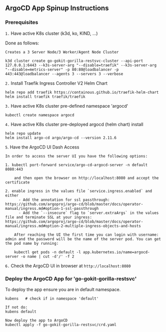 ## ArgoCD App Spinup Instructions ##

### Prerequisites 

`1.` Have active K8s cluster (k3d, ko, KIND, ...) 

Done as follows:

```
Creates a 3 Server Node/3 Worker/Agent Node Cluster

k3d cluster create go-gokit-gorilla-restsvc-cluster --api-port 127.0.0.1:6443 --k3s-server-arg "--disable=traefik" --k3s-server-arg "--disable=metrics-server" -p 80:80@loadbalancer -p 443:443@loadbalancer --agents 3 --servers 3 --verbose
```

`2.` Install Traefik Ingress Controller V2 Helm Chart 
```
helm repo add traefik https://containous.github.io/traefik-helm-chart
helm install traefik traefik/traefik
```

`3.` Have active K8s cluster pre-defined namespace 'argocd'

```
kubectl create namespace argocd
```

`4.` Have active K8s cluster pre-deployed argocd (helm chart) install
```
helm repo update
helm install argo-cd argo/argo-cd --version 2.11.6
```

`5`. Have the ArgoCD UI Dash Access 
```
In order to access the server UI you have the following options:

1. kubectl port-forward service/argo-cd-argocd-server -n default 8080:443

    and then open the browser on http://localhost:8080 and accept the certificate

2. enable ingress in the values file `service.ingress.enabled` and either
      - Add the annotation for ssl passthrough: https://github.com/argoproj/argo-cd/blob/master/docs/operator-manual/ingress.md#option-1-ssl-passthrough
      - Add the `--insecure` flag to `server.extraArgs` in the values file and terminate SSL at your ingress: https://github.com/argoproj/argo-cd/blob/master/docs/operator-manual/ingress.md#option-2-multiple-ingress-objects-and-hosts

    After reaching the UI the first time you can login with username: admin and the password will be the name of the server pod. You can get the pod name by running:

    kubectl get pods -n default -l app.kubernetes.io/name=argocd-server -o name | cut -d'/' -f 2
```


`6.` Check the ArgoCD UI in browser at `http://localhost:8080`

### Deploy the ArgoCD App for 'go-gokit-gorilla-restsvc' 

To deploy the app ensure you are in default namespace.
```
kubens   # check if in namespace 'default'

If not do:
kubens default

Now deploy the app to ArgoCD
kubectl apply -f go-gokit-gorilla-restsvc/crd.yaml
```

